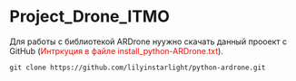# Project_Drone_ITMO
Для работы с библиотекой ARDrone нуужно скачать данный прооект с GitHub (<span style='color: red;'>Интркуция в файле install_python-ARDrone.txt</span>).

```
git clone https://github.com/lilyinstarlight/python-ardrone.git
```
